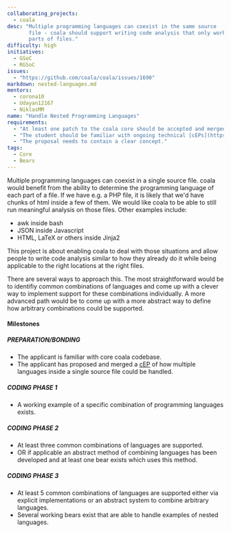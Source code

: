 ```yaml
---
collaborating_projects:
  - coala
desc: "Multiple programming languages can coexist in the same source 
       file - coala should support writing code analysis that only works on
       parts of files."
difficulty: high
initiatives:
  - GSoC
  - RGSoC
issues:
  - "https://github.com/coala/coala/issues/1690"
markdown: nested-languages.md
mentors:
  - corona10
  - Udayan12167
  - NiklasMM
name: "Handle Nested Programming Languages"
requirements:
  - "At least one patch to the coala core should be accepted and merged."
  - "The student should be familiar with ongoing technical [cEPs](https://coala.io/cep)."
  - "The proposal needs to contain a clear concept."
tags:
  - Core
  - Bears
---
```

Multiple programming languages can coexist in a single source file. coala would
benefit from the ability to determine the programming language of each part of
a file. If we have e.g. a PHP file, it is likely that we'd have chunks of html
inside a few of them. We would like coala to be able to still run meaningful
analysis on those files.
Other examples include:

* awk inside bash
* JSON inside Javascript
* HTML, LaTeX or others inside Jinja2

This project is about enabling coala to deal with those situations and allow
people to write code analysis similar to how they already do it while being
applicable to the right locations at the right files.

There are several ways to approach this. The most straightforward would be to identifiy common combinations
of languages and come up with a clever way to implement support for these combinations individually. A more
advanced path would be to come up with a more abstract way to define how arbitrary combinations could be supported.


#### Milestones

##### PREPARATION/BONDING

* The applicant is familiar with core coala codebase.
* The applicant has proposed and merged a [cEP](https://coala.io/cep) of how
  multiple languages inside a single source file could be handled.

##### CODING PHASE 1

* A working example of a specific combination of programming languages exists.

##### CODING PHASE 2

* At least three common combinations of languages are supported.
* OR if applicable an abstract method of combining languages has been developed
  and at least one bear exists which uses this method.

##### CODING PHASE 3

* At least 5 common combinations of languages are supported either via explicit
  implementations or an abstract system to combine arbitrary languages.
* Several working bears exist that are able to handle examples of nested languages.
